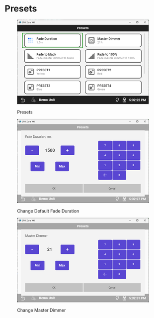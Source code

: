 # Presets

<figure><img src="../../.gitbook/assets/Presets (1).png" alt=""><figcaption><p>Presets</p></figcaption></figure>

<figure><img src="../../.gitbook/assets/Change Default Fade Duration (1).png" alt=""><figcaption><p>Change Default Fade Duration</p></figcaption></figure>

<figure><img src="../../.gitbook/assets/Change Master Dimmer.png" alt=""><figcaption><p>Change Master Dimmer</p></figcaption></figure>


